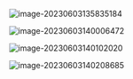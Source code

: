 ![image-20230603135835184](http://devyk.top/2022/202306031358042.png)

![image-20230603140006472](http://devyk.top/2022/202306031400871.png)

![image-20230603140102020](http://devyk.top/2022/202306031401277.png)

![image-20230603140208685](http://devyk.top/2022/202306031402901.png)